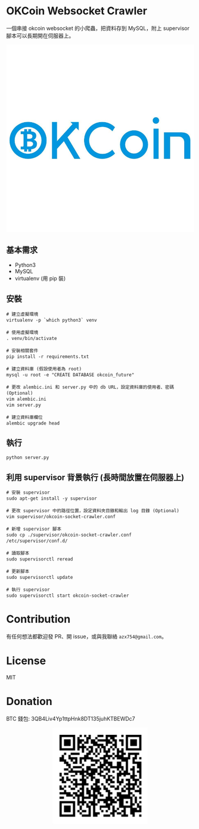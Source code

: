 # OKCoin Websocket Crawler

一個串接 okcoin websocket 的小爬蟲，把資料存到 MySQL，附上 supervisor 腳本可以長期開在伺服器上。

<p align="center">
  <img src="https://raw.githubusercontent.com/Asoul/okcoin-socket-crawler/master/img/okcoin.jpg"></img>
</p>

## 基本需求

- Python3
- MySQL
- virtualenv (用 pip 裝)

## 安裝

```
# 建立虛擬環境
virtualenv -p `which python3` venv

# 使用虛擬環境
. venv/bin/activate

# 安裝相關套件
pip install -r requirements.txt

# 建立資料庫 (假設使用者為 root)
mysql -u root -e "CREATE DATABASE okcoin_future"

# 更改 alembic.ini 和 server.py 中的 db URL，設定資料庫的使用者、密碼 (Optional)
vim alembic.ini
vim server.py

# 建立資料庫欄位
alembic upgrade head
```

## 執行

```
python server.py
```

## 利用 supervisor 背景執行 (長時間放置在伺服器上)

```
# 安裝 supervisor
sudo apt-get install -y supervisor

# 更改 supervisor 中的路徑位置，設定資料夾目錄和輸出 log 目錄 (Optional)
vim supervisor/okcoin-socket-crawler.conf

# 新增 supervisor 腳本
sudo cp ./supervisor/okcoin-socket-crawler.conf /etc/supervisor/conf.d/

# 讀取腳本
sudo supervisorctl reread

# 更新腳本
sudo supervisorctl update

# 執行 supervisor
sudo supervisorctl start okcoin-socket-crawler
```

# Contribution

有任何想法都歡迎發 PR、開 issue，或與我聯絡 `azx754@gmail.com`。

# License
MIT

# Donation

BTC 錢包: 3QB4Liv4Yp1ttpHnk8DT135juhKTBEWDc7

<p align="center">
  <img src="https://raw.githubusercontent.com/Asoul/okcoin-socket-crawler/master/img/qrcode.png"></img>
</p>
